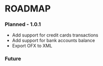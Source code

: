 ROADMAP
==============

### Planned - 1.0.1

- Add support for credit cards transactions
- Add support for bank accounts balance
- Export OFX to XML

### Future
